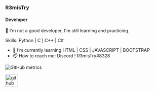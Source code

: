 ### R3misTry
#### Developer
:wave: I'm not a good developer, I'm still learning and practicing.

Skills: Python | C | C++ | C#

- :seedling: I’m currently learning HTML | CSS | JAVASCRIPT | BOOTSTRAP 
- :mailbox: How to reach me: Discord ! R3misTry#8328 

![GitHub metrics](https://metrics.lecoq.io/Mertsayar6623)

[<img src='https://cdn.jsdelivr.net/npm/simple-icons@3.0.1/icons/github.svg' alt='github' height='40'>](https://github.com/Mertsayar6623)  
